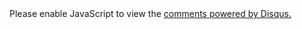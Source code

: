 <section class="lost-disqus fn-clear" itemscope itemtype="http://schema.org/Comment">
  <div id="disqus_thread"></div>
  <script type="text/javascript">
     var disqus_shortname = 'gtddoit'; 
     (function() {
         var dsq = document.createElement('script'); dsq.type = 'text/javascript'; dsq.async = true;
         dsq.src = 'http://' + disqus_shortname + '.disqus.com/embed.js';
        (document.getElementsByTagName('head')[0] || document.getElementsByTagName('body')[0]).appendChild(dsq);
     })();
  </script>
  <noscript>Please enable JavaScript to view the <a href="http://disqus.com/?ref_noscript">comments powered by Disqus.</a></noscript>
</section>
